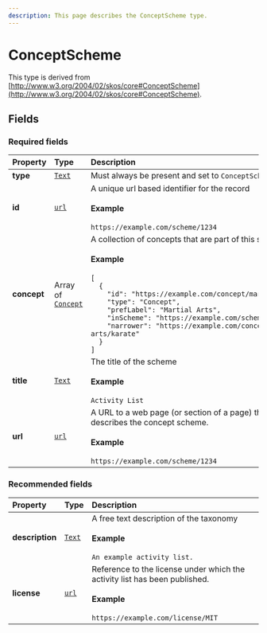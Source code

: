 ```yaml
---
description: This page describes the ConceptScheme type.
---
```


# ConceptScheme

This type is derived from [http://www.w3.org/2004/02/skos/core#ConceptScheme](http://www.w3.org/2004/02/skos/core#ConceptScheme).

## **Fields**

### **Required fields**
    
<table>
  <thead>
    <tr>
      <th style="text-align:left">Property</th>
      <th style="text-align:left">Type</th>
      <th style="text-align:left">Description</th>
    </tr>
  </thead>
  <tbody>
    <tr>
      <td style="text-align:left"><a name="type"></a><b>type</b></td>
      <td style="text-align:left">
        <a href="https://schema.org/Text"><code>Text</code></a>
      </td>
      <td style="text-align:left">
        Must always be present and set to <code>ConceptScheme</code>
      </td>
    </tr>
    <tr>
      <td style="text-align:left"><a name="id"></a><b>id</b></td>
      <td style="text-align:left">
        <a href="https://schema.org/url"><code>url</code></a>
      </td>
      <td style="text-align:left">
        A unique url based identifier for the record</br></br><b>Example</b></br></br><code>https://example.com/scheme/1234</code>
      </td>
    </tr>
    <tr>
      <td style="text-align:left"><a name="concept"></a><b>concept</b></td>
      <td style="text-align:left">
        Array of <a href="https://docs.openactive.io/data-model/types/concept"><code>Concept</code></a>
      </td>
      <td style="text-align:left">
        A collection of concepts that are part of this scheme</br></br><b>Example</b></br></br><code>[<br/>&nbsp;&nbsp;{<br/>&nbsp;&nbsp;&nbsp;&nbsp;&quot;id&quot;:&nbsp;&quot;https://example.com/concept/martial-arts&quot;,<br/>&nbsp;&nbsp;&nbsp;&nbsp;&quot;type&quot;:&nbsp;&quot;Concept&quot;,<br/>&nbsp;&nbsp;&nbsp;&nbsp;&quot;prefLabel&quot;:&nbsp;&quot;Martial&nbsp;Arts&quot;,<br/>&nbsp;&nbsp;&nbsp;&nbsp;&quot;inScheme&quot;:&nbsp;&quot;https://example.com/scheme/123&quot;,<br/>&nbsp;&nbsp;&nbsp;&nbsp;&quot;narrower&quot;:&nbsp;&quot;https://example.com/concept/martial-arts/karate&quot;<br/>&nbsp;&nbsp;}<br/>]</code>
      </td>
    </tr>
    <tr>
      <td style="text-align:left"><a name="title"></a><b>title</b></td>
      <td style="text-align:left">
        <a href="https://schema.org/Text"><code>Text</code></a>
      </td>
      <td style="text-align:left">
        The title of the scheme</br></br><b>Example</b></br></br><code>Activity List</code>
      </td>
    </tr>
    <tr>
      <td style="text-align:left"><a name="url"></a><b>url</b></td>
      <td style="text-align:left">
        <a href="https://schema.org/url"><code>url</code></a>
      </td>
      <td style="text-align:left">
        A URL to a web page (or section of a page) that describes the concept scheme.</br></br><b>Example</b></br></br><code>https://example.com/scheme/1234</code>
      </td>
    </tr>
  </tbody>
</table>


### **Recommended fields**
    
<table>
  <thead>
    <tr>
      <th style="text-align:left">Property</th>
      <th style="text-align:left">Type</th>
      <th style="text-align:left">Description</th>
    </tr>
  </thead>
  <tbody>
    <tr>
      <td style="text-align:left"><a name="description"></a><b>description</b></td>
      <td style="text-align:left">
        <a href="https://schema.org/Text"><code>Text</code></a>
      </td>
      <td style="text-align:left">
        A free text description of the taxonomy</br></br><b>Example</b></br></br><code>An example activity list.</code>
      </td>
    </tr>
    <tr>
      <td style="text-align:left"><a name="license"></a><b>license</b></td>
      <td style="text-align:left">
        <a href="https://schema.org/url"><code>url</code></a>
      </td>
      <td style="text-align:left">
        Reference to the license under which the activity list has been published.</br></br><b>Example</b></br></br><code>https://example.com/license/MIT</code>
      </td>
    </tr>
  </tbody>
</table>


